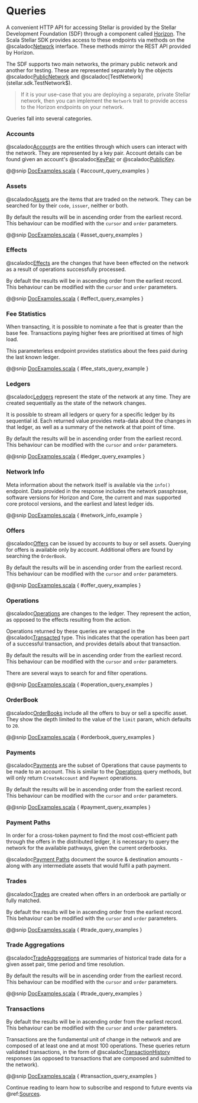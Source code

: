 # Queries

A convenient HTTP API for accessing Stellar is provided by the Stellar Development Foundation (SDF) through a component called
[Horizon](https://www.stellar.org/developers/reference/). The Scala Stellar SDK provides access to these endpoints via
methods on the @scaladoc[Network](stellar.sdk.Network) interface. These methods mirror the REST API provided by Horizon.

The SDF supports two main networks, the primary public network and another for testing. These are represented separately by the objects
@scaladoc[PublicNetwork](stellar.sdk.PublicNetwork$) and @scaladoc[TestNetwork](stellar.sdk.TestNetwork$).

> If it is your use-case that you are deploying a separate, private Stellar network, then you can implement
the `Network` trait to provide access to the Horizon endpoints on your network.

Queries fall into several categories.

### Accounts

@scaladoc[Account](stellar.sdk.resp.AccountResp)s are the entities through which users can interact with the network.
They are represented by a key pair. Account details can be found given an account's @scaladoc[KeyPair](stellar.sdk.KeyPair)
or @scaladoc[PublicKey](stellar.sdk.PublicKey).

@@snip [DocExamples.scala](../../test/scala/stellar/sdk/DocExamples.scala) { #account_query_examples }


### Assets

@scaladoc[Assets](stellar.sdk.resp.AssetResp) are the items that are traded on the network. They can be searched for by
their `code`, `issuer`, neither or both.

By default the results will be in ascending order from the earliest record. This behaviour can be modified with the
`cursor` and `order` parameters.

@@snip [DocExamples.scala](../../test/scala/stellar/sdk/DocExamples.scala) { #asset_query_examples }


### Effects

@scaladoc[Effects](stellar.sdk.resp.EffectResp) are the changes that have been effected on the network as a result of
operations successfully processed.

By default the results will be in ascending order from the earliest record. This behaviour can be modified with the
`cursor` and `order` parameters.

@@snip [DocExamples.scala](../../test/scala/stellar/sdk/DocExamples.scala) { #effect_query_examples }


### Fee Statistics

When transacting, it is possible to nominate a fee that is greater than the base fee. Transactions paying higher fees
are prioritised at times of high load.

This parameterless endpoint provides statistics about the fees paid during the last known ledger.

@@snip [DocExamples.scala](../../test/scala/stellar/sdk/DocExamples.scala) { #fee_stats_query_example }

### Ledgers

@scaladoc[Ledgers](stellar.sdk.resp.LedgerResp) represent the state of the network at any time. They are created
sequentially as the state of the network changes.

It is possible to stream all ledgers or query for a specific ledger by its sequential id. Each returned value provides
meta-data about the changes in that ledger, as well as a summary of the network at that point of time.

By default the results will be in ascending order from the earliest record. This behaviour can be modified with the
`cursor` and `order` parameters.

@@snip [DocExamples.scala](../../test/scala/stellar/sdk/DocExamples.scala) { #ledger_query_examples }


### Network Info

Meta information about the network itself is available via the `info()` endpoint. Data provided in the response includes
the network passphrase, software versions for Horizon and Core, the current and max supported core protocol versions,
and the earliest and latest ledger ids.

@@snip [DocExamples.scala](../../test/scala/stellar/sdk/DocExamples.scala) { #network_info_example }


### Offers

@scaladoc[Offers](stellar.sdk.resp.OfferResp) can be issued by accounts to buy or sell assets. Querying for offers
is available only by account. Additional offers are found by searching the `OrderBook`.

By default the results will be in ascending order from the earliest record. This behaviour can be modified with the
`cursor` and `order` parameters.

@@snip [DocExamples.scala](../../test/scala/stellar/sdk/DocExamples.scala) { #offer_query_examples }


### Operations

@scaladoc[Operations](stellar.sdk.resp.Operation) are changes to the ledger. They represent the action, as opposed to
the effects resulting from the action.

Operations returned by these queries are wrapped in the @scaladoc[Transacted](stellar.sdk.model.op.Transacted) type. This indicates
that the operation has been part of a successful transaction, and provides details about that transaction.

By default the results will be in ascending order from the earliest record. This behaviour can be modified with the
`cursor` and `order` parameters.

There are several ways to search for and filter operations.

@@snip [DocExamples.scala](../../test/scala/stellar/sdk/DocExamples.scala) { #operation_query_examples }


### OrderBook

@scaladoc[OrderBooks](stellar.sdk.OrderBook) include all the offers to buy or sell a specific asset. They show the
depth limited to the value of the `limit` param, which defaults to `20`.

@@snip [DocExamples.scala](../../test/scala/stellar/sdk/DocExamples.scala) { #orderbook_query_examples }


### Payments

@scaladoc[Payments](stellar.sdk.model.op.PayOperation) are the subset of Operations that cause payments to be made to an
account. This is similar to the [Operations](#operations) query methods, but will only return `CreateAccount` and
`Payment` operations.

By default the results will be in ascending order from the earliest record. This behaviour can be modified with the
`cursor` and `order` parameters.

@@snip [DocExamples.scala](../../test/scala/stellar/sdk/DocExamples.scala) { #payment_query_examples }


### Payment Paths

In order for a cross-token payment to find the most cost-efficient path through the offers in the distributed ledger, it
is necessary to query the network for the available pathways, given the current orderbooks.

@scaladoc[Payment Paths](stellar.sdk.model.PaymentPath) document the source & destination amounts - along with any
intermediate assets that would fulfil a path payment.


### Trades

@scaladoc[Trades](stellar.sdk.Trade) are created when offers in an orderbook are partially or fully matched.

By default the results will be in ascending order from the earliest record. This behaviour can be modified with the
`cursor` and `order` parameters.

@@snip [DocExamples.scala](../../test/scala/stellar/sdk/DocExamples.scala) { #trade_query_examples }


### Trade Aggregations

@scaladoc[TradeAggregations](stellar.sdk.TradeAggregation) are summaries of historical trade data for a given asset pair,
time period and time resolution.

By default the results will be in ascending order from the earliest record. This behaviour can be modified with the
`cursor` and `order` parameters.

@@snip [DocExamples.scala](../../test/scala/stellar/sdk/DocExamples.scala) { #trade_query_examples }


### Transactions

By default the results will be in ascending order from the earliest record. This behaviour can be modified with the
`cursor` and `order` parameters.

Transactions are the fundamental unit of change in the network and are composed of at least one and at most 100 operations.
These queries return validated transactions, in the form of @scaladoc[TransactionHistory](stellar.sdk.model.result.TransactionHistory)
responses (as opposed to transactions that are composed and submitted to the network).

@@snip [DocExamples.scala](../../test/scala/stellar/sdk/DocExamples.scala) { #transaction_query_examples }

Continue reading to learn how to subscribe and respond to future events via @ref:[Sources](sources.md).
